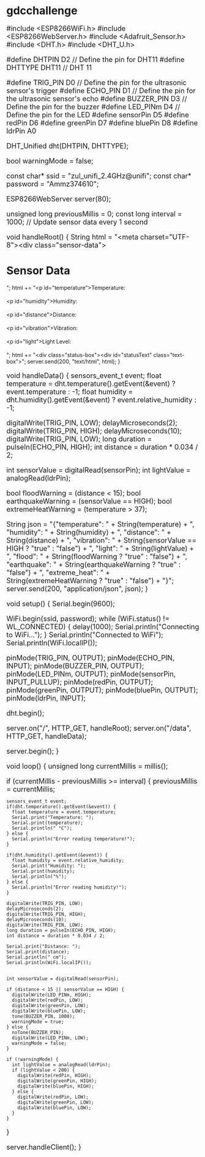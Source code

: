# gdcchallenge

#include <ESP8266WiFi.h>
#include <ESP8266WebServer.h>
#include <Adafruit_Sensor.h>
#include <DHT.h>
#include <DHT_U.h>

#define DHTPIN D2      // Define the pin for DHT11
#define DHTTYPE DHT11  // DHT 11

#define TRIG_PIN D0    // Define the pin for the ultrasonic sensor's trigger
#define ECHO_PIN D1    // Define the pin for the ultrasonic sensor's echo
#define BUZZER_PIN D3  // Define the pin for the buzzer
#define LED_PINm D4    // Define the pin for the LED
#define sensorPin D5
#define redPin  D6
#define greenPin  D7
#define bluePin  D8
#define ldrPin  A0

DHT_Unified dht(DHTPIN, DHTTYPE);

bool warningMode = false;

const char* ssid = "zul_unifi_2.4GHz@unifi";
const char* password = "Ammz374610";

ESP8266WebServer server(80);

unsigned long previousMillis = 0;
const long interval = 1000; // Update sensor data every 1 second

void handleRoot() {
  String html = "<!DOCTYPE html><html><head><meta charset=\"UTF-8\"><title>Futuristic Sensor Dashboard</title><style>";
  html += "body { font-family: 'Arial', sans-serif; background-color: #121212; color: #ffffff; text-align: center; }";
  html += ".sensor-data { padding: 20px; border-radius: 10px; background-color: #1f1f1f; margin: 20px auto; max-width: 400px; box-shadow: 0px 0px 10px rgba(0, 0, 0, 0.2); }";
  html += ".status-box { padding: 10px; border-radius: 10px; margin-top: 20px; max-width: 200px; margin-left: auto; margin-right: auto; }";
  html += "h1 { font-size: 24px; margin-bottom: 10px; } p { font-size: 18px; margin-bottom: 8px; } .text-box { font-size: 18px; padding: 10px; border-radius: 10px; } </style></head><body><div class=\"sensor-data\"><h1>Sensor Data</h1>";
  html += "<p id=\"temperature\">Temperature: </p><p id=\"humidity\">Humidity: </p><p id=\"distance\">Distance: </p><p id=\"vibration\">Vibration: </p><p id=\"light\">Light Level: </p></div>";
  html += "<div class=\"status-box\"><div id=\"statusText\" class=\"text-box\"></div></div></body><script>";
  html += "document.addEventListener('DOMContentLoaded', function() { const temperatureElement = document.getElementById('temperature'); const humidityElement = document.getElementById('humidity'); const distanceElement = document.getElementById('distance'); const vibrationElement = document.getElementById('vibration'); const lightElement = document.getElementById('light');";
  html += "const statusTextElement = document.getElementById('statusText'); function updateSensorData() { fetch('/data').then(response => response.json()).then(data => { temperatureElement.innerText = `Temperature: ${data.temperature} °C`; humidityElement.innerText = `Humidity: ${data.humidity} %`; distanceElement.innerText = `Distance: ${data.distance} cm`; vibrationElement.innerText = `Vibration: ${data.vibration ? 'HIGH' : 'LOW'}`; lightElement.innerText = `Light Level: ${data.light}`; ";
  html += "let statusText = 'Safe Zone'; let statusColor = '#00FF00'; if (data.flood) { statusText = 'Flood Incoming'; statusColor = '#FF0000'; } if (data.earthquake) { statusText = 'Earthquake'; statusColor = '#FF0000'; } if (data.extreme_heat) { statusText = 'Extremely Hot Weather'; statusColor = '#FF0000'; } statusTextElement.innerText = statusText; statusTextElement.style.backgroundColor = statusColor; }); } setInterval(updateSensorData, 1000); });</script></html>";
  server.send(200, "text/html", html);
}


void handleData() {
  sensors_event_t event;
  float temperature = dht.temperature().getEvent(&event) ? event.temperature : -1;
  float humidity = dht.humidity().getEvent(&event) ? event.relative_humidity : -1;

  digitalWrite(TRIG_PIN, LOW);
  delayMicroseconds(2);
  digitalWrite(TRIG_PIN, HIGH);
  delayMicroseconds(10);
  digitalWrite(TRIG_PIN, LOW);
  long duration = pulseIn(ECHO_PIN, HIGH);
  int distance = duration * 0.034 / 2;

  int sensorValue = digitalRead(sensorPin);
  int lightValue = analogRead(ldrPin);

  bool floodWarning = (distance < 15);
  bool earthquakeWarning = (sensorValue == HIGH);
  bool extremeHeatWarning = (temperature > 37);

  String json = "{\"temperature\": " + String(temperature) + ", \"humidity\": " + String(humidity) + ", \"distance\": " + String(distance) + ", \"vibration\": " + String(sensorValue == HIGH ? "true" : "false") + ", \"light\": " + String(lightValue) + ", \"flood\": " + String(floodWarning ? "true" : "false") + ", \"earthquake\": " + String(earthquakeWarning ? "true" : "false") + ", \"extreme_heat\": " + String(extremeHeatWarning ? "true" : "false") + "}";
  server.send(200, "application/json", json);
}

void setup() {
  Serial.begin(9600);

  WiFi.begin(ssid, password);
  while (WiFi.status() != WL_CONNECTED) {
    delay(1000);
    Serial.println("Connecting to WiFi...");
  }
  Serial.println("Connected to WiFi");
  Serial.println(WiFi.localIP());

  pinMode(TRIG_PIN, OUTPUT);
  pinMode(ECHO_PIN, INPUT);
  pinMode(BUZZER_PIN, OUTPUT);
  pinMode(LED_PINm, OUTPUT);
  pinMode(sensorPin, INPUT_PULLUP);
  pinMode(redPin, OUTPUT);
  pinMode(greenPin, OUTPUT);
  pinMode(bluePin, OUTPUT);
  pinMode(ldrPin, INPUT);

  dht.begin();

  server.on("/", HTTP_GET, handleRoot);
  server.on("/data", HTTP_GET, handleData);

  server.begin();
}

void loop() {
  unsigned long currentMillis = millis();

  if (currentMillis - previousMillis >= interval) {
    previousMillis = currentMillis;

    sensors_event_t event;
    if(dht.temperature().getEvent(&event)) {
      float temperature = event.temperature;
      Serial.print("Temperature: ");
      Serial.print(temperature);
      Serial.println(" °C");
    } else {
      Serial.println("Error reading temperature!");
    }

    if(dht.humidity().getEvent(&event)) {
      float humidity = event.relative_humidity;
      Serial.print("Humidity: ");
      Serial.print(humidity);
      Serial.println("%");
    } else {
      Serial.println("Error reading humidity!");
    }

    digitalWrite(TRIG_PIN, LOW);
    delayMicroseconds(2);
    digitalWrite(TRIG_PIN, HIGH);
    delayMicroseconds(10);
    digitalWrite(TRIG_PIN, LOW);
    long duration = pulseIn(ECHO_PIN, HIGH);
    int distance = duration * 0.034 / 2;

    Serial.print("Distance: ");
    Serial.print(distance);
    Serial.println(" cm");
    Serial.println(WiFi.localIP());


    int sensorValue = digitalRead(sensorPin);

    if (distance < 15 || sensorValue == HIGH) {
      digitalWrite(LED_PINm, HIGH);
      digitalWrite(redPin, LOW);
      digitalWrite(greenPin, LOW);
      digitalWrite(bluePin, LOW);
      tone(BUZZER_PIN, 1000);
      warningMode = true;
    } else {
      noTone(BUZZER_PIN);
      digitalWrite(LED_PINm, LOW);
      warningMode = false;
    }

    if (!warningMode) {
      int lightValue = analogRead(ldrPin);
      if (lightValue < 200) {
        digitalWrite(redPin, HIGH);
        digitalWrite(greenPin, HIGH);
        digitalWrite(bluePin, HIGH);
      } else {
        digitalWrite(redPin, LOW);
        digitalWrite(greenPin, LOW);
        digitalWrite(bluePin, LOW);
      }
    }
  }

  server.handleClient();
}
